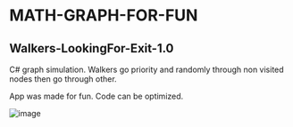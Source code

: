 # MATH-GRAPH-FOR-FUN
 
## Walkers-LookingFor-Exit-1.0

C# graph simulation. Walkers go priority and randomly through non visited nodes then go through other.

App was made for fun. Code can be optimized.

![image](https://github.com/user-attachments/assets/e6ecbcb4-3a00-4d2b-a879-4d292e4c1577)
